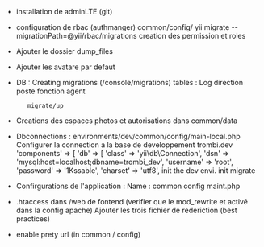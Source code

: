 

* installation de adminLTE (git)

* configuration de rbac (authmanger) common/config/
		yii migrate --migrationPath=@yii/rbac/migrations
		creation des permission et roles 

* Ajouter le dossier dump_files

* Ajouter les avatare par defaut 

* DB : Creating migrations (/console/migrations)
	   tables :
	   	 Log
	   	 direction
	   	 poste
	   	 fonction
	   	 agent 

	   	 migrate/up



* Creations des espaces photos et autorisations dans common/data

* Dbconnections :	environments/dev/common/config/main-local.php
	Configurer la connection a la base de developpement trombi.dev
			    'components' => [
		        'db' => [
		            'class' => 'yii\db\Connection',
		            'dsn' => 'mysql:host=localhost;dbname=trombi_dev',
		            'username' => 'root',
		            'password' => '1Kssable',
		            'charset' => 'utf8',
 	init the dev envi.
 	init migrate


* Confirgurations de l'application :
	Name : common config  maint.php


* .htaccess dans /web de fontend (verifier que le mod_rewrite et activé dans la config apache)
		Ajouter les trois fichier de rederiction (best practices)

* enable prety url (in common / config)
